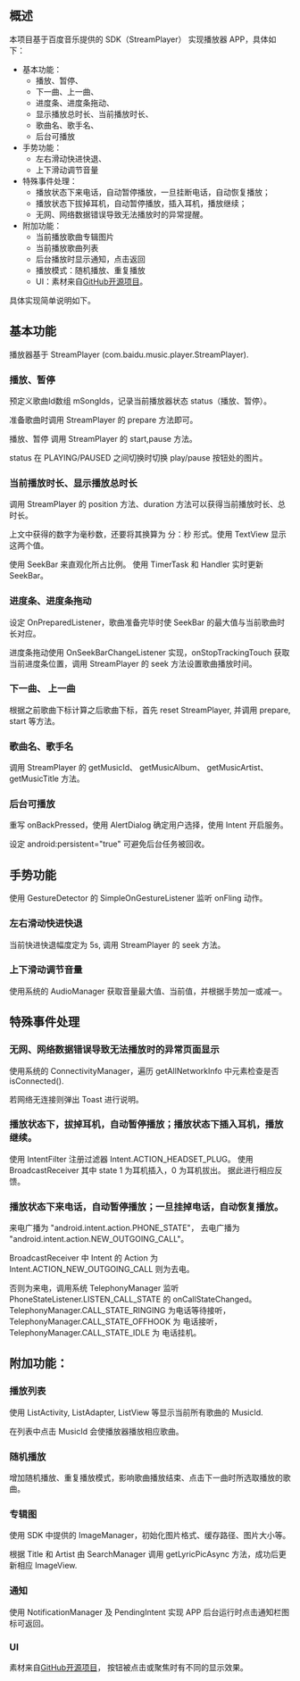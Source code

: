## 概述

本项目基于百度音乐提供的 SDK（StreamPlayer） 实现播放器 APP，具体如下：

* 基本功能：
	* 播放、暂停、
	* 下一曲、上一曲、
	* 进度条、进度条拖动、
	* 显示播放总时长、当前播放时长、
	* 歌曲名、歌手名、
	* 后台可播放
* 手势功能：
	* 左右滑动快进快退、
	* 上下滑动调节音量
* 特殊事件处理：
	* 播放状态下来电话，自动暂停播放，一旦挂断电话，自动恢复播放；
	* 播放状态下拔掉耳机，自动暂停播放，插入耳机，播放继续；
	* 无网、网络数据错误导致无法播放时的异常提醒。
* 附加功能：
	* 当前播放歌曲专辑图片
	* 当前播放歌曲列表
	* 后台播放时显示通知，点击返回
	* 播放模式：随机播放、重复播放
	* UI：素材来自[GitHub开源项目](https://github.com/lizhuoli1126/Android-Media-Player)。

具体实现简单说明如下。

## 基本功能

播放器基于 StreamPlayer (com.baidu.music.player.StreamPlayer).

### 播放、暂停

预定义歌曲Id数组 mSongIds，记录当前播放器状态 status（播放、暂停）。

准备歌曲时调用 StreamPlayer 的 prepare 方法即可。

播放、暂停 调用 StreamPlayer 的 start,pause 方法。

status 在 PLAYING/PAUSED 之间切换时切换 play/pause 按钮处的图片。

### 当前播放时长、显示播放总时长

调用 StreamPlayer 的 position 方法、duration 方法可以获得当前播放时长、总时长。

上文中获得的数字为毫秒数，还要将其换算为 分：秒 形式。使用 TextView 显示这两个值。

使用 SeekBar 来直观化所占比例。 使用 TimerTask 和 Handler 实时更新 SeekBar。

### 进度条、进度条拖动

设定 OnPreparedListener，歌曲准备完毕时使 SeekBar 的最大值与当前歌曲时长对应。

进度条拖动使用 OnSeekBarChangeListener 实现，onStopTrackingTouch 获取当前进度条位置，调用 StreamPlayer 的 seek 方法设置歌曲播放时间。

### 下一曲、 上一曲

根据之前歌曲下标计算之后歌曲下标，首先 reset StreamPlayer, 并调用 prepare, start 等方法。

### 歌曲名、歌手名

调用 StreamPlayer 的 getMusicId、 getMusicAlbum、 getMusicArtist、 getMusicTitle 方法。

### 后台可播放

重写 onBackPressed，使用 AlertDialog 确定用户选择，使用 Intent 开启服务。

设定 android:persistent="true" 可避免后台任务被回收。

## 手势功能

使用 GestureDetector 的 SimpleOnGestureListener 监听 onFling 动作。

### 左右滑动快进快退

当前快进快退幅度定为 5s, 调用 StreamPlayer 的 seek 方法。

### 上下滑动调节音量

使用系统的 AudioManager 获取音量最大值、当前值，并根据手势加一或减一。

## 特殊事件处理

### 无网、网络数据错误导致无法播放时的异常页面显示

使用系统的 ConnectivityManager，遍历 getAllNetworkInfo 中元素检查是否 isConnected().

若网络无连接则弹出 Toast 进行说明。

### 播放状态下，拔掉耳机，自动暂停播放；播放状态下插入耳机，播放继续。

使用 IntentFilter 注册过滤器 Intent.ACTION_HEADSET_PLUG。
使用 BroadcastReceiver 其中 state 1 为耳机插入，0 为耳机拔出。
据此进行相应反馈。

### 播放状态下来电话，自动暂停播放；一旦挂掉电话，自动恢复播放。

来电广播为 "android.intent.action.PHONE_STATE"，
去电广播为 "android.intent.action.NEW_OUTGOING_CALL"。

BroadcastReceiver 中 Intent 的 Action 为 Intent.ACTION_NEW_OUTGOING_CALL 则为去电。

否则为来电，调用系统 TelephonyManager 监听 PhoneStateListener.LISTEN_CALL_STATE 的  onCallStateChanged。 TelephonyManager.CALL_STATE_RINGING 为电话等待接听，TelephonyManager.CALL_STATE_OFFHOOK 为 电话接听，TelephonyManager.CALL_STATE_IDLE 为 电话挂机。

## 附加功能：

### 播放列表

使用 ListActivity, ListAdapter, ListView 等显示当前所有歌曲的 MusicId.

在列表中点击 MusicId 会使播放器播放相应歌曲。

### 随机播放

增加随机播放、重复播放模式，影响歌曲播放结束、点击下一曲时所选取播放的歌曲。

### 专辑图

使用 SDK 中提供的 ImageManager，初始化图片格式、缓存路径、图片大小等。

根据 Title 和 Artist 由 SearchManager 调用 getLyricPicAsync 方法，成功后更新相应 ImageView.

### 通知

使用 NotificationManager 及 PendingIntent 实现 APP 后台运行时点击通知栏图标可返回。

### UI

素材来自[GitHub开源项目](https://github.com/lizhuoli1126/Android-Media-Player)，
按钮被点击或聚焦时有不同的显示效果。
